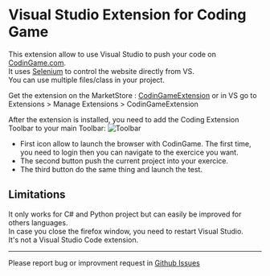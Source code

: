 # Visual Studio Extension for Coding Game

This extension allow to use Visual Studio to push your code on [CodinGame.com](https://codingame.com).  
It uses [Selenium](https://www.selenium.dev/) to control the website directly from VS.  
You can use multiple files/class in your project.

Get the extension on the MarketStore : [CodinGameExtension](https://marketplace.visualstudio.com/items?itemName=RenaudR.CodinGameExtension) or in VS go to Extensions > Manage Extensions > CodinGameExtension


After the extension is installed, you need to add the Coding Extension Toolbar to your main Toolbar:
![Toolbar](Doc/Screenshot/Toolbar.png)
* First icon allow to launch the browser with CodinGame. The first time, you need to login then you can navigate to the exercice you want.
* The second button push the current project into your exercice.
* The third button do the same thing and launch the test.


## Limitations
It only works for C# and Python project but can easily be improved for others languages.  
In case you close the firefox window, you need to restart Visual Studio.  
It's not a Visual Studio Code extension.  

----------
Please report bug or improvment request in [Github Issues](https://github.com/dk588/CodingGameExtension/issues)
